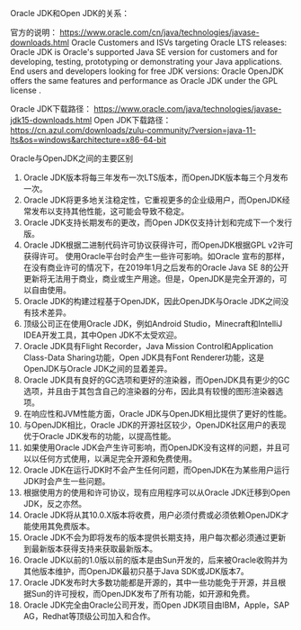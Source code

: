 Oracle JDK和Open JDK的关系：


官方的说明：
https://www.oracle.com/cn/java/technologies/javase-downloads.html
Oracle Customers and ISVs targeting Oracle LTS releases: Oracle JDK is Oracle's supported Java SE version for customers and for developing, testing, prototyping or demonstrating your Java applications.
End users and developers looking for free JDK versions: Oracle OpenJDK offers the same features and performance as Oracle JDK under the GPL license .

Oracle JDK下载路径：
https://www.oracle.com/java/technologies/javase-jdk15-downloads.html
Open JDK下载路径：
https://cn.azul.com/downloads/zulu-community/?version=java-11-lts&os=windows&architecture=x86-64-bit

Oracle与OpenJDK之间的主要区别
1. Oracle JDK版本将每三年发布一次LTS版本，而OpenJDK版本每三个月发布一次。
2. Oracle JDK将更多地关注稳定性，它重视更多的企业级用户，而OpenJDK经常发布以支持其他性能，这可能会导致不稳定。
3. Oracle JDK支持长期发布的更改，而Open JDK仅支持计划和完成下一个发行版。
4. Oracle JDK根据二进制代码许可协议获得许可，而OpenJDK根据GPL v2许可获得许可。 使用Oracle平台时会产生一些许可影响。如Oracle 宣布的那样，在没有商业许可的情况下，在2019年1月之后发布的Oracle Java SE 8的公开更新将无法用于商业，商业或生产用途。但是，OpenJDK是完全开源的，可以自由使用。
5. Oracle JDK的构建过程基于OpenJDK，因此OpenJDK与Oracle JDK之间没有技术差异。
6. 顶级公司正在使用Oracle JDK，例如Android Studio，Minecraft和IntelliJ IDEA开发工具，其中Open JDK不太受欢迎。
7. Oracle JDK具有Flight Recorder，Java Mission Control和Application Class-Data Sharing功能，Open JDK具有Font Renderer功能，这是OpenJDK与Oracle JDK之间的显着差异。
8. Oracle JDK具有良好的GC选项和更好的渲染器，而OpenJDK具有更少的GC选项，并且由于其包含自己的渲染器的分布，因此具有较慢的图形渲染器选项。
9. 在响应性和JVM性能方面，Oracle JDK与OpenJDK相比提供了更好的性能。
10. 与OpenJDK相比，Oracle JDK的开源社区较少，OpenJDK社区用户的表现优于Oracle JDK发布的功能，以提高性能。
11. 如果使用Oracle JDK会产生许可影响，而OpenJDK没有这样的问题，并且可以以任何方式使用，以满足完全开源和免费使用。
12. Oracle JDK在运行JDK时不会产生任何问题，而OpenJDK在为某些用户运行JDK时会产生一些问题。
13. 根据使用方的使用和许可协议，现有应用程序可以从Oracle JDK迁移到Open JDK，反之亦然。
14. Oracle JDK将从其10.0.X版本将收费，用户必须付费或必须依赖OpenJDK才能使用其免费版本。
15. Oracle JDK不会为即将发布的版本提供长期支持，用户每次都必须通过更新到最新版本获得支持来获取最新版本。
16. Oracle JDK以前的1.0版以前的版本是由Sun开发的，后来被Oracle收购并为其他版本维护，而OpenJDK最初只基于Java SDK或JDK版本7。
17. Oracle JDK发布时大多数功能都是开源的，其中一些功能免于开源，并且根据Sun的许可授权，而OpenJDK发布了所有功能，如开源和免费。
18. Oracle JDK完全由Oracle公司开发，而Open JDK项目由IBM，Apple，SAP AG，Redhat等顶级公司加入和合作。
